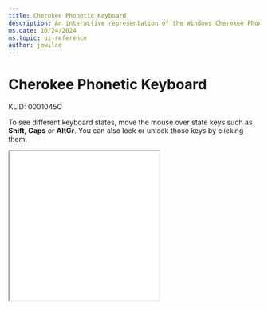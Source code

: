 ```yaml
---
title: Cherokee Phonetic Keyboard
description: An interactive representation of the Windows Cherokee Phonetic keyboard. To see different keyboard states, click or move the mouse over the state keys.
ms.date: 10/24/2024
ms.topic: ui-reference
author: jowilco
---
```


# Cherokee Phonetic Keyboard

KLID: 0001045C

To see different keyboard states, move the mouse over state keys such as **Shift**, **Caps** or **AltGr**. You can also lock or unlock those keys by clicking them.

<iframe src="kbdcherp.html" height="300"></iframe>
